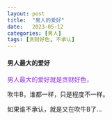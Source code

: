```yaml
---
layout: post
title:  "男人的爱好"
date:   2023-05-12
categories: [男人]
tags: [贪财好色, 不承认]  
---
```


####  男人最大的爱好

<font color="#8a2be2">男人最大的爱好就是贪财好色，</font>  

吹牛B，谁都一样，只是程度不一样。

如果谁不承认，就是又在吹牛B了…
